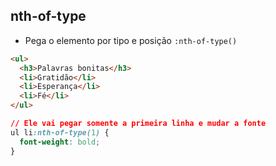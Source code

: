 ## nth-of-type
* Pega o elemento por tipo e posição
`:nth-of-type()`

```HTML
<ul>
  <h3>Palavras bonitas</h3>
  <li>Gratidão</li>
  <li>Esperança</li>
  <li>Fé</li>
</ul>
```
```CSS
// Ele vai pegar somente a primeira linha e mudar a fonte
ul li:nth-of-type(1) {
  font-weight: bold;
}
```